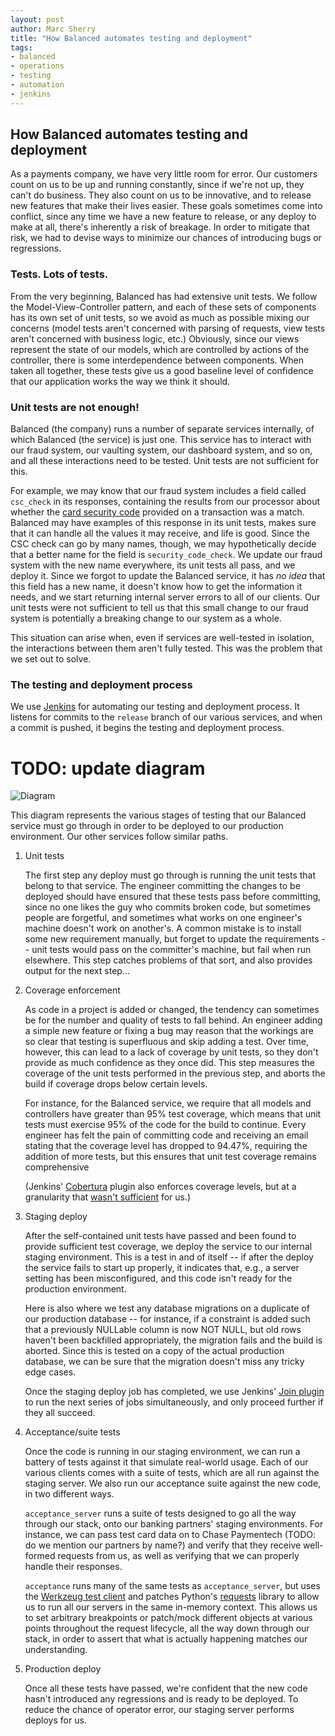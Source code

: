 ```yaml
---
layout: post
author: Marc Sherry
title: "How Balanced automates testing and deployment"
tags:
- balanced
- operations
- testing
- automation
- jenkins
---
```


## How Balanced automates testing and deployment

As a payments company, we have very little room for error. Our customers count
on us to be up and running constantly, since if we're not up, they can't do
business. They also count on us to be innovative, and to release new features
that make their lives easier. These goals sometimes come into conflict, since
any time we have a new feature to release, or any deploy to make at all, there's
inherently a risk of breakage. In order to mitigate that risk, we had to devise
ways to minimize our chances of introducing bugs or regressions.

### Tests. Lots of tests.

From the very beginning, Balanced has had extensive unit tests. We follow the
Model-View-Controller pattern, and each of these sets of components has its own
set of unit tests, so we avoid as much as possible mixing our concerns (model
tests aren't concerned with parsing of requests, view tests aren't concerned
with business logic, etc.) Obviously, since our views represent the state of our
models, which are controlled by actions of the controller, there is some
interdependence between components. When taken all together, these tests give us
a good baseline level of confidence that our application works the way we think
it should.

### Unit tests are not enough!

Balanced (the company) runs a number of separate services internally, of which
Balanced (the service) is just one. This service has to interact with our fraud
system, our vaulting system, our dashboard system, and so on, and all these
interactions need to be tested. Unit tests are not sufficient for this.

For example, we may know that our fraud system includes a field called
`csc_check` in its responses, containing the results from our processor about
whether the [card security
code](http://en.wikipedia.org/wiki/Card_security_code) provided on a transaction
was a match. Balanced may have examples of this response in its unit tests,
makes sure that it can handle all the values it may receive, and life is
good. Since the CSC check can go by many names, though, we may hypothetically
decide that a better name for the field is `security_code_check`. We update our
fraud system with the new name everywhere, its unit tests all pass, and we
deploy it. Since we forgot to update the Balanced service, it has *no idea* that
this field has a new name, it doesn't know how to get the information it needs,
and we start returning internal server errors to all of our clients. Our unit
tests were not sufficient to tell us that this small change to our fraud system
is potentially a breaking change to our system as a whole.

This situation can arise when, even if services are well-tested in isolation,
the interactions between them aren't fully tested. This was the problem that we
set out to solve.

### The testing and deployment process

We use [Jenkins](http://jenkins-ci.org/) for automating our testing and
deployment process. It listens for commits to the `release` branch of our
various services, and when a commit is pushed, it begins the testing and
deployment process.

# TODO: update diagram
![Diagram](http://i.imgur.com/TaM3okr.png)

This diagram represents the various stages of testing that our Balanced service
must go through in order to be deployed to our production environment. Our other
services follow similar paths.

1. Unit tests

   The first step any deploy must go through is running the unit tests that
   belong to that service. The engineer committing the changes to be deployed
   should have ensured that these tests pass before committing, since no one
   likes the guy who commits broken code, but sometimes people are forgetful,
   and sometimes what works on one engineer's machine doesn't work on
   another's. A common mistake is to install some new requirement manually, but
   forget to update the requirements -- unit tests would pass on the committer's
   machine, but fail when run elsewhere. This step catches problems of that
   sort, and also provides output for the next step...

1. Coverage enforcement

   As code in a project is added or changed, the tendency can sometimes be for
   the number and quality of tests to fall behind. An engineer adding a simple
   new feature or fixing a bug may reason that the workings are so clear that
   testing is superfluous and skip adding a test. Over time, however, this can
   lead to a lack of coverage by unit tests, so they don't provide as much
   confidence as they once did. This step measures the coverage of the unit
   tests performed in the previous step, and aborts the build if coverage drops
   below certain levels.

   For instance, for the Balanced service, we require that all models and
   controllers have greater than 95% test coverage, which means that unit tests
   must exercise 95% of the code for the build to continue. Every engineer has
   felt the pain of committing code and receiving an email stating that the
   coverage level has dropped to 94.47%, requiring the addition of more tests,
   but this ensures that unit test coverage remains comprehensive

    (Jenkins'
   [Cobertura](https://wiki.jenkins-ci.org/display/JENKINS/Cobertura+Plugin)
   plugin also enforces coverage levels, but at a granularity that [wasn't
   sufficient](http://stackoverflow.com/questions/10747514/how-to-configure-jenkins-cobertura-plugin-to-monitor-specific-packages/10808868#10808868)
   for us.)

1. Staging deploy

   After the self-contained unit tests have passed and been found to provide
   sufficient test coverage, we deploy the service to our internal staging
   environment. This is a test in and of itself -- if after the deploy the
   service fails to start up properly, it indicates that, e.g., a server setting
   has been misconfigured, and this code isn't ready for the production
   environment.

   Here is also where we test any database migrations on a duplicate of our
   production database -- for instance, if a constraint is added such that a
   previously NULLable column is now NOT NULL, but old rows haven't been
   backfilled appropriately, the migration fails and the build is aborted. Since
   this is tested on a copy of the actual production database, we can be sure
   that the migration doesn't miss any tricky edge cases.

   Once the staging deploy job has completed, we use Jenkins' [Join
   plugin](https://wiki.jenkins-ci.org/display/JENKINS/Join+Plugin) to run the
   next series of jobs simultaneously, and only proceed further if they all
   succeed.

1. Acceptance/suite tests

   Once the code is running in our staging environment, we can run a battery of
   tests against it that simulate real-world usage. Each of our various clients
   comes with a suite of tests, which are all run against the staging server. We
   also run our acceptance suite against the new code, in two different ways.

   `acceptance_server` runs a suite of tests designed to go all the way through
   our stack, onto our banking partners' staging environments. For instance, we
   can pass test card data on to Chase Paymentech (TODO: do we mention our
   partners by name?) and verify that they receive well-formed requests from us,
   as well as verifying that we can properly handle their responses.

   `acceptance` runs many of the same tests as `acceptance_server`, but uses the
   [Werkzeug test client](http://werkzeug.pocoo.org/docs/test/) and patches
   Python's [requests](http://docs.python-requests.org/en/latest/) library to
   allow us to run all our servers in the same in-memory context. This allows us
   to set arbitrary breakpoints or patch/mock different objects at various
   points throughout the request lifecycle, all the way down through our stack,
   in order to assert that what is actually happening matches our understanding.

1. Production deploy

   Once all these tests have passed, we're confident that the new code hasn't
   introduced any regressions and is ready to be deployed. To reduce the chance
   of operator error, our staging server performs deploys for us.

